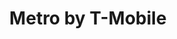 ---
title: "Metro by T-Mobile"
url: /phoenix/metro-by-t-mobile-west-camelback-road-2/
shop: mobile phone
---